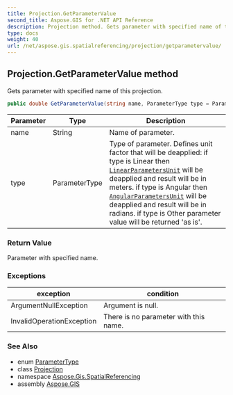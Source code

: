 ```yaml
---
title: Projection.GetParameterValue
second_title: Aspose.GIS for .NET API Reference
description: Projection method. Gets parameter with specified name of this projection.
type: docs
weight: 40
url: /net/aspose.gis.spatialreferencing/projection/getparametervalue/
---
```

## Projection.GetParameterValue method

Gets parameter with specified name of this projection.

```csharp
public double GetParameterValue(string name, ParameterType type = ParameterType.Other)
```

| Parameter | Type | Description |
| --- | --- | --- |
| name | String | Name of parameter. |
| type | ParameterType | Type of parameter. Defines unit factor that will be deapplied: if type is Linear then [`LinearParametersUnit`](../linearparametersunit/) will be deapplied and result will be in meters. if type is Angular then [`AngularParametersUnit`](../angularparametersunit/) will be deapplied and result will be in radians. if type is Other parameter value will be returned 'as is'. |

### Return Value

Parameter with specified name.

### Exceptions

| exception | condition |
| --- | --- |
| ArgumentNullException | Argument is null. |
| InvalidOperationException | There is no parameter with this name. |

### See Also

* enum [ParameterType](../../parametertype/)
* class [Projection](../)
* namespace [Aspose.Gis.SpatialReferencing](../../projection/)
* assembly [Aspose.GIS](../../../)


